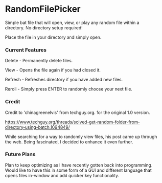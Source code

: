 # RandomFilePicker
Simple bat file that will open, view, or play any random file within a directory. No directory setup required!

Place the file in your directory and simply open.

### Current Features ###


Delete - Permanently delete files.

View - Opens the file again if you had closed it.

Refresh - Refreshes directory if you have added new files.

Reroll - Simply press ENTER to randomly choose your next file.



###  Credit  ###
Credit to 'chinagreenelvis' from techguy.org. for the original 1.0 version. 

https://www.techguy.org/threads/solved-get-random-folder-from-directory-using-batch.1094849/

While searching for a way to randomly view files, his post came up through the web. Being fascinated, I decided to enhance it even further.



### Future Plans ###
Plan to keep optimizing as I have recently gotten back into programming. 
Would like to have this in some form of a GUI and different language that opens files in-window and add quicker key functionality. 
